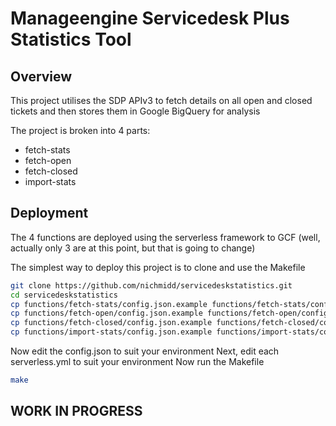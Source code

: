 # Manageengine Servicedesk Plus Statistics Tool

## Overview

This project utilises the SDP APIv3 to fetch details on all open and closed tickets
and then stores them in Google BigQuery for analysis

The project is broken into 4 parts:

- fetch-stats
- fetch-open
- fetch-closed
- import-stats

## Deployment

The 4 functions are deployed using the serverless framework to GCF
(well, actually only 3 are at this point, but that is going to change)

The simplest way to deploy this project is to clone and use the Makefile

```bash
git clone https://github.com/nichmidd/servicedeskstatistics.git
cd servicedeskstatistics
cp functions/fetch-stats/config.json.example functions/fetch-stats/config.json
cp functions/fetch-open/config.json.example functions/fetch-open/config.json
cp functions/fetch-closed/config.json.example functions/fetch-closed/config.json
cp functions/import-stats/config.json.example functions/import-stats/config.json
```

Now edit the config.json to suit your environment
Next, edit each serverless.yml to suit your environment
Now run the Makefile

```bash
make
```

## WORK IN PROGRESS
